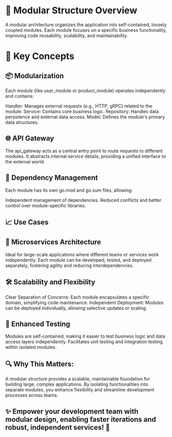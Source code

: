 # 🧩 Modular Structure Overview
A modular architecture organizes the application into self-contained, loosely coupled modules. Each module focuses on a specific business functionality, improving code reusability, scalability, and maintainability.

# 🚀 Key Concepts
## 📦 Modularization
Each module (like user_module or product_module) operates independently and contains:

Handler: Manages external requests (e.g., HTTP, gRPC) related to the module.
Service: Contains core business logic.
Repository: Handles data persistence and external data access.
Model: Defines the module's primary data structures.
## 🌐 API Gateway
The api_gateway acts as a central entry point to route requests to different modules. It abstracts internal service details, providing a unified interface to the external world.

## 📜 Dependency Management
Each module has its own go.mod and go.sum files, allowing:

Independent management of dependencies.
Reduced conflicts and better control over module-specific libraries.
## 📈 Use Cases
## 🏢 Microservices Architecture
Ideal for large-scale applications where different teams or services work independently. Each module can be developed, tested, and deployed separately, fostering agility and reducing interdependencies.

## 🛠️ Scalability and Flexibility
Clear Separation of Concerns: Each module encapsulates a specific domain, simplifying code maintenance.
Independent Deployment: Modules can be deployed individually, allowing selective updates or scaling.
## 🧪 Enhanced Testing
Modules are self-contained, making it easier to test business logic and data access layers independently.
Facilitates unit testing and integration testing within isolated modules.
## 🔍 Why This Matters:
A modular structure provides a scalable, maintainable foundation for building large, complex applications. By isolating functionalities into separate modules, you enhance flexibility and streamline development processes across teams.

## ✨ Empower your development team with modular design, enabling faster iterations and robust, independent services! 🚀